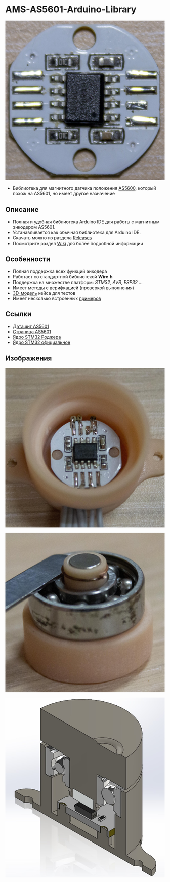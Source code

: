 # AMS-AS5601-Arduino-Library
<p align="center"><img src="/images/as5601_aliexpress_front.jpg"></p>

* Библиотека для магнитного датчика положения [AS5600](https://github.com/S-LABc/AMS-AS5600-Arduino-Library), который похож на AS5601, но имеет другое назначение

## Описание
* Полная и удобная библиотека Arduino IDE для работы с магнитным энкодером AS5601.
* Устанавливается как обычная библиотека для Arduino IDE.
* Скачать можно из раздела [Releases](https://github.com/S-LABc/AMS-AS5601-Arduino-Library/releases)
* Посмотрите раздел [Wiki](https://github.com/S-LABc/AMS-AS5601-Arduino-Library/wiki) для более подробной информации

## Особенности
* Полная поддержка всех функций энкодера
* Работает со стандартной библиотекой **Wire.h**
* Поддержка на множестве платформ: *STM32, AVR, ESP32 ...*
* Имеет методы с верифкацией (проверкой выполнения)
* [3D-модель](addons/AS5601-Case-STL/) кейса для тестов
* Имеет несколько встроенных [примеров](examples/)

## Ссылки
* [Даташит AS5601](https://ams.com/documents/20143/36005/AS5601_DS000395_3-00.pdf)
* [Страница AS5601](https://ams.com/en/as5601)
* [Ядро STM32 Роджера](https://github.com/rogerclarkmelbourne/Arduino_STM32)
* [Ядро STM32 официальное](https://github.com/stm32duino/Arduino_Core_STM32)

## Изображения
<p align="center"><img src="/images/as5601_base.jpg"></p>

<p align="center"><img src="/images/as5601_handle_magnet_bearing.jpg"></p>

<p align="center"><img src="/images/as5601_assembly_case_stl.jpg"></p>
